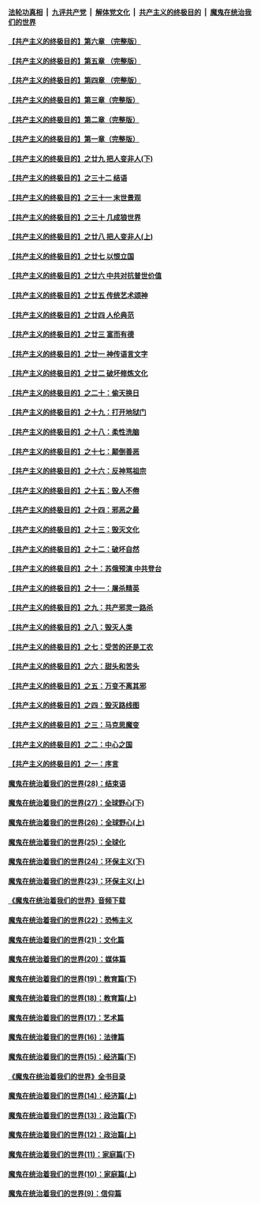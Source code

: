 

####  [法轮功真相](../../../../basic/blob/master/README.md?t=04190601) &nbsp;|&nbsp; [九评共产党](../../../../9ping.md/blob/master/README.md?t=04190601) &nbsp;|&nbsp; [解体党文化](../../../../jtdwh.md/blob/master/README.md?t=04190601)  &nbsp;|&nbsp; [共产主义的终极目的](../../../../gczydzjmd.md/blob/master/README.md?t=04190601) &nbsp;|&nbsp; [魔鬼在统治我们的世界](../../../../mgztzwmdsj.md/blob/master/README.md?t=04190601) 

#### [【共产主义的终极目的】第六章 （完整版）](../pages/nsc422/n11428913.md?t=04190601) 

#### [【共产主义的终极目的】第五章 （完整版）](../pages/nsc422/n11428912.md?t=04190601) 

#### [【共产主义的终极目的】第四章 （完整版）](../pages/nsc422/n11428907.md?t=04190601) 

#### [【共产主义的终极目的】第三章（完整版）](../pages/nsc422/n11428848.md?t=04190601) 

#### [【共产主义的终极目的】第二章（完整版）](../pages/nsc422/n11428831.md?t=04190601) 

#### [【共产主义的终极目的】第一章（完整版）](../pages/nsc422/n11417651.md?t=04190601) 

#### [【共产主义的终极目的】之廿九 把人变非人(下)](../pages/nsc422/n11344140.md?t=04190601) 

#### [【共产主义的终极目的】之三十二 结语](../pages/nsc422/n11360535.md?t=04190601) 

#### [【共产主义的终极目的】之三十一 末世景观](../pages/nsc422/n11351129.md?t=04190601) 

#### [【共产主义的终极目的】之三十 几成狼世界](../pages/nsc422/n11348280.md?t=04190601) 

#### [【共产主义的终极目的】之廿八 把人变非人(上)](../pages/nsc422/n11340492.md?t=04190601) 

#### [【共产主义的终极目的】之廿七 以恨立国](../pages/nsc422/n11336944.md?t=04190601) 

#### [【共产主义的终极目的】之廿六 中共对抗普世价值](../pages/nsc422/n11324785.md?t=04190601) 

#### [【共产主义的终极目的】之廿五 传统艺术颂神](../pages/nsc422/n11296396.md?t=04190601) 

#### [【共产主义的终极目的】之廿四 人伦典范](../pages/nsc422/n11296397.md?t=04190601) 

#### [【共产主义的终极目的】之廿三 富而有德](../pages/nsc422/n11283598.md?t=04190601) 

#### [【共产主义的终极目的】之廿一 神传语言文字](../pages/nsc422/n11263265.md?t=04190601) 

#### [【共产主义的终极目的】之廿二 破坏修炼文化](../pages/nsc422/n11245728.md?t=04190601) 

#### [【共产主义的终极目的】之二十：偷天换日](../pages/nsc422/n11238846.md?t=04190601) 

#### [【共产主义的终极目的】之十九：打开地狱门](../pages/nsc422/n11206376.md?t=04190601) 

#### [【共产主义的终极目的】之十八：柔性洗脑](../pages/nsc422/n11199994.md?t=04190601) 

#### [【共产主义的终极目的】之十七：颠倒善恶](../pages/nsc422/n11179782.md?t=04190601) 

#### [【共产主义的终极目的】之十六：反神骂祖宗](../pages/nsc422/n11166798.md?t=04190601) 

#### [【共产主义的终极目的】之十五：毁人不倦](../pages/nsc422/n11166792.md?t=04190601) 

#### [【共产主义的终极目的】之十四：邪恶之最](../pages/nsc422/n11150249.md?t=04190601) 

#### [【共产主义的终极目的】之十三：毁灭文化](../pages/nsc422/n11135227.md?t=04190601) 

#### [【共产主义的终极目的】之十二：破坏自然](../pages/nsc422/n11135214.md?t=04190601) 

#### [【共产主义的终极目的】之十：苏俄预演 中共登台](../pages/nsc422/n11118424.md?t=04190601) 

#### [【共产主义的终极目的】之十一：屠杀精英](../pages/nsc422/n11118442.md?t=04190601) 

#### [【共产主义的终极目的】之九：共产邪灵一路杀](../pages/nsc422/n11114139.md?t=04190601) 

#### [【共产主义的终极目的】之八：毁灭人类](../pages/nsc422/n11108503.md?t=04190601) 

#### [【共产主义的终极目的】之七：受苦的还是工农](../pages/nsc422/n11101809.md?t=04190601) 

#### [【共产主义的终极目的】之六：甜头和苦头](../pages/nsc422/n11096971.md?t=04190601) 

#### [【共产主义的终极目的】之五：万变不离其邪](../pages/nsc422/n11091285.md?t=04190601) 

#### [【共产主义的终极目的】之四：毁灭路线图](../pages/nsc422/n11086284.md?t=04190601) 

#### [【共产主义的终极目的】之三：马克思魔变](../pages/nsc422/n11061941.md?t=04190601) 

#### [【共产主义的终极目的】之二：中心之国](../pages/nsc422/n11047728.md?t=04190601) 

#### [【共产主义的终极目的】之一：序言](../pages/nsc422/n11086077.md?t=04190601) 

#### [魔鬼在统治着我们的世界(28)：结束语](../pages/nsc422/n10936246.md?t=04190601) 

#### [魔鬼在统治着我们的世界(27)：全球野心(下)](../pages/nsc422/n10928319.md?t=04190601) 

#### [魔鬼在统治着我们的世界(26)：全球野心(上)](../pages/nsc422/n10900318.md?t=04190601) 

#### [魔鬼在统治着我们的世界(25)：全球化](../pages/nsc422/n10788205.md?t=04190601) 

#### [魔鬼在统治着我们的世界(24)：环保主义(下)](../pages/nsc422/n10695307.md?t=04190601) 

#### [魔鬼在统治着我们的世界(23)：环保主义(上)](../pages/nsc422/n10688613.md?t=04190601) 

#### [《魔鬼在统治着我们的世界》音频下载](../pages/nsc422/n10635553.md?t=04190601) 

#### [魔鬼在统治着我们的世界(22)：恐怖主义](../pages/nsc422/n10614727.md?t=04190601) 

#### [魔鬼在统治着我们的世界(21)：文化篇](../pages/nsc422/n10597706.md?t=04190601) 

#### [魔鬼在统治着我们的世界(20)：媒体篇](../pages/nsc422/n10586579.md?t=04190601) 

#### [魔鬼在统治着我们的世界(19)：教育篇(下)](../pages/nsc422/n10564808.md?t=04190601) 

#### [魔鬼在统治着我们的世界(18)：教育篇(上)](../pages/nsc422/n10526970.md?t=04190601) 

#### [魔鬼在统治着我们的世界(17)：艺术篇](../pages/nsc422/n10499093.md?t=04190601) 

#### [魔鬼在统治着我们的世界(16)：法律篇](../pages/nsc422/n10485969.md?t=04190601) 

#### [魔鬼在统治着我们的世界(15)：经济篇(下)](../pages/nsc422/n10469975.md?t=04190601) 

#### [《魔鬼在统治着我们的世界》全书目录](../pages/nsc422/n10464261.md?t=04190601) 

#### [魔鬼在统治着我们的世界(14)：经济篇(上)](../pages/nsc422/n10457370.md?t=04190601) 

#### [魔鬼在统治着我们的世界(13)：政治篇(下)](../pages/nsc422/n10448270.md?t=04190601) 

#### [魔鬼在统治着我们的世界(12)：政治篇(上)](../pages/nsc422/n10444576.md?t=04190601) 

#### [魔鬼在统治着我们的世界(11)：家庭篇(下)](../pages/nsc422/n10440961.md?t=04190601) 

#### [魔鬼在统治着我们的世界(10)：家庭篇(上)](../pages/nsc422/n10435448.md?t=04190601) 

#### [魔鬼在统治着我们的世界(9)：信仰篇](../pages/nsc422/n10432159.md?t=04190601) 

